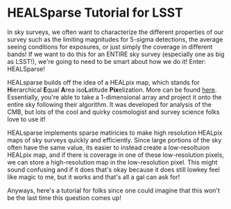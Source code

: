 # HEALSparse Tutorial for LSST

In sky surveys, we often want to characterize the different properties of our survey such as the limiting magnitudes for 5-sigma detections, the average seeing conditions for exposures, or just simply the coverage in different bands! If we want to do this for an ENTIRE sky survey (especially one as big as LSST!), we're going to need to be smart about how we do it! Enter: HEALSparse!

HEALsparse builds off the idea of a HEALpix map, which stands for **H**ierarchical **E**qual **A**rea iso**L**atitude **Pix**elization. More can be found [here](https://healpix.sourceforge.io/). Essentially, you're able to take a 1-dimensional array and project it onto the entire sky following their algorithm. It was developed for analysis of the CMB, but lots of the cool and quirky cosmologist and survey science folks love to use it!

HEALsparse implements sparse matiricies to make high resolution HEALpix maps of sky surveys quickly and efficiently. Since large portions of the sky often have the same value, its easier to instead create a low-resoltuion HEALpix map, and if there is coverage in one of these low-resolution pixels, we can store a high-resolution map in the low-resolution pixel. This might sound confusing and if it does that's okay because it does still lowkey feel like magic to me, but it works and that's all a gal can ask for! 

Anyways, here's a tutorial for folks since one could imagine that this won't be the last time this question comes up!